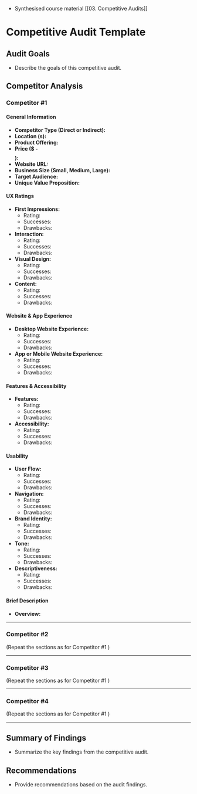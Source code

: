 * Synthesised course material [[03. Competitive Audits]]

# Competitive Audit Template

## Audit Goals
- Describe the goals of this competitive audit.

## Competitor Analysis

### Competitor #1

#### General Information
- **Competitor Type (Direct or Indirect):**
- **Location (s):**
- **Product Offering:**
- **Price ($ - $$$$):**
- **Website URL:**
- **Business Size (Small, Medium, Large):**
- **Target Audience:**
- **Unique Value Proposition:**

#### UX Ratings
- **First Impressions:**
  - Rating: 
  - Successes:
  - Drawbacks:
- **Interaction:**
  - Rating: 
  - Successes:
  - Drawbacks:
- **Visual Design:**
  - Rating: 
  - Successes:
  - Drawbacks:
- **Content:**
  - Rating: 
  - Successes:
  - Drawbacks:

#### Website & App Experience
- **Desktop Website Experience:**
  - Rating: 
  - Successes:
  - Drawbacks:
- **App or Mobile Website Experience:**
  - Rating: 
  - Successes:
  - Drawbacks:

#### Features & Accessibility
- **Features:**
  - Rating: 
  - Successes:
  - Drawbacks:
- **Accessibility:**
  - Rating: 
  - Successes:
  - Drawbacks:

#### Usability
- **User Flow:**
  - Rating: 
  - Successes:
  - Drawbacks:
- **Navigation:**
  - Rating: 
  - Successes:
  - Drawbacks:
- **Brand Identity:**
  - Rating: 
  - Successes:
  - Drawbacks:
- **Tone:**
  - Rating: 
  - Successes:
  - Drawbacks:
- **Descriptiveness:**
  - Rating: 
  - Successes:
  - Drawbacks:

#### Brief Description
- **Overview:**

---

### Competitor #2
(Repeat the sections as for Competitor #1 )

---

### Competitor #3
(Repeat the sections as for Competitor #1 )

---

### Competitor #4
(Repeat the sections as for Competitor #1 )

---

## Summary of Findings
- Summarize the key findings from the competitive audit.

## Recommendations
- Provide recommendations based on the audit findings.
